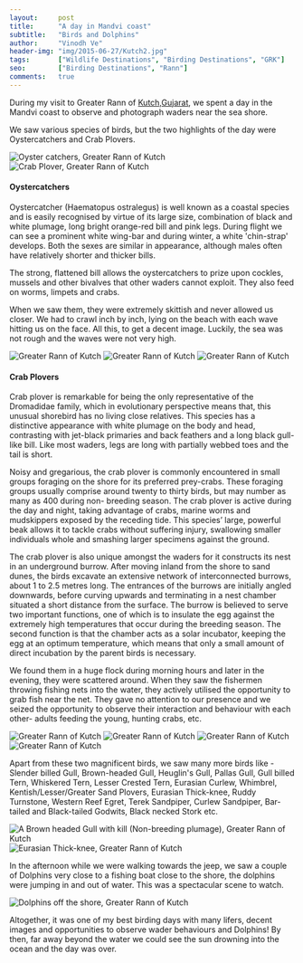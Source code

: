 ```yaml
---
layout:     post
title:      "A day in Mandvi coast"
subtitle:   "Birds and Dolphins"
author:     "Vinodh Ve"
header-img: "img/2015-06-27/Kutch2.jpg"
tags:		["Wildlife Destinations", "Birding Destinations", "GRK"]
seo:		["Birding Destinations", "Rann"]
comments:   true
---
```


<p>During my visit to Greater Rann of <a href="http://www.wilderhood.com/destination/Kutch"> Kutch,Gujarat</a>, we spent a day in the Mandvi coast to observe and photograph waders near the sea shore.</p>

<p>We saw various species of birds, but the two highlights of the day were Oystercatchers and Crab Plovers.</p>

<img src="{{ site.baseurl}}/img/2015-06-27/Kutch1.jpg" alt="Oyster catchers, Greater Rann of Kutch">
<img src="{{ site.baseurl}}/img/2015-06-27/Kutch2.jpg" alt="Crab Plover, Greater Rann of Kutch">

<h4>Oystercatchers</h4>

<p>Oystercatcher (Haematopus ostralegus) is well known as a coastal species and is easily recognised by virtue of its large size, combination of black and white plumage, long bright orange-red bill and pink legs. During flight we can see a prominent white wing-bar and during winter, a white 'chin-strap' develops. Both the sexes are similar in appearance, although males often have relatively shorter and thicker bills.</p>

<p>The strong, flattened bill allows the oystercatchers to prize upon cockles, mussels and other bivalves that other waders cannot exploit. They also feed on worms, limpets and crabs.</p>

<p>When we saw them, they were extremely skittish and never allowed us closer. We had to crawl inch by inch, lying on the beach with each wave hitting us on the face.  All this, to get a decent image. Luckily, the sea was not rough and the waves were not very high.</p> 

<img src="{{ site.baseurl}}/img/2015-06-27/Kutch3.jpg" alt=" Greater Rann of Kutch">
<img src="{{ site.baseurl}}/img/2015-06-27/Kutch4.jpg" alt=" Greater Rann of Kutch">
<img src="{{ site.baseurl}}/img/2015-06-27/Kutch5.jpg" alt=" Greater Rann of Kutch">

<h4>Crab Plovers</h4>

<p>Crab plover is remarkable for being the only representative of the Dromadidae family, which in evolutionary perspective means that, this unusual shorebird has no living close relatives. This species has a distinctive appearance with white plumage on the body and head, contrasting with jet-black primaries and back feathers and a long black gull-like bill. Like most waders, legs are long with partially webbed toes and the tail is short.</p> 

<p>Noisy and gregarious, the crab plover is commonly encountered in small groups foraging on the shore for its preferred prey-crabs. These foraging groups usually comprise around twenty to thirty birds, but may number as many as 400 during non- breeding season. The crab plover is active during the day and night, taking advantage of crabs, marine worms and mudskippers exposed by the receding tide. This species’ large, powerful beak allows it to tackle crabs without suffering injury, swallowing smaller individuals whole and smashing larger specimens against the ground.</p>

<p>The crab plover is also unique amongst the waders for it constructs its nest in an underground burrow. After moving inland from the shore to sand dunes, the birds excavate an extensive network of interconnected burrows, about  1 to 2.5 metres long. The entrances of the burrows are initially angled downwards, before curving upwards and terminating in a nest chamber situated a short distance from the surface. The burrow is believed to serve two important functions, one of which is to insulate the egg against the extremely high temperatures that occur during the breeding season. The second function is that the chamber acts as a solar incubator, keeping the egg at an optimum temperature, which means that only a small amount of direct incubation by the parent birds is necessary.</p>

<p>We found them in a huge flock during morning hours and later in the evening, they were scattered around. When they saw the fishermen throwing fishing nets into the water, they actively utilised the opportunity to grab fish near the net. They gave no attention to our presence and we seized the opportunity to observe their interaction and behaviour with each other- adults feeding the young, hunting crabs, etc.</p> 

<img src="{{ site.baseurl}}/img/2015-06-27/Kutch6.jpg" alt=" Greater Rann of Kutch">
<img src="{{ site.baseurl}}/img/2015-06-27/Kutch7.jpg" alt=" Greater Rann of Kutch">
<img src="{{ site.baseurl}}/img/2015-06-27/Kutch8.jpg" alt=" Greater Rann of Kutch">
<img src="{{ site.baseurl}}/img/2015-06-27/Kutch9.jpg" alt=" Greater Rann of Kutch">

<p>Apart from these two magnificent birds, we saw many more birds like - Slender billed Gull, Brown-headed Gull, Heuglin's Gull, Pallas Gull, Gull billed Tern, Whiskered Tern, Lesser Crested Tern, Eurasian Curlew, Whimbrel, Kentish/Lesser/Greater Sand Plovers, Eurasian Thick-knee, Ruddy Turnstone, Western Reef Egret, Terek Sandpiper, Curlew Sandpiper, Bar-tailed and Black-tailed Godwits, Black necked Stork etc.</p>

<img src="{{ site.baseurl}}/img/2015-06-27/Kutch10.jpg" alt="A Brown headed Gull with kill (Non-breeding plumage), Greater Rann of Kutch">
<img src="{{ site.baseurl}}/img/2015-06-27/Kutch11.jpg" alt="Eurasian Thick-knee, Greater Rann of Kutch">

<p>In the afternoon while we were walking towards the jeep, we saw a couple of Dolphins very close to a fishing boat close to the shore, the dolphins were jumping in and out of water. This was a spectacular scene to watch.</p>

<img src="{{ site.baseurl}}/img/2015-06-27/Kutch12.jpg" alt="Dolphins off the shore, Greater Rann of Kutch">

<p>Altogether, it  was one of my best birding days with many lifers, decent images and opportunities to observe wader behaviours and Dolphins! By then, far away beyond the water we could see the sun drowning into the ocean and the day was over.</p>




